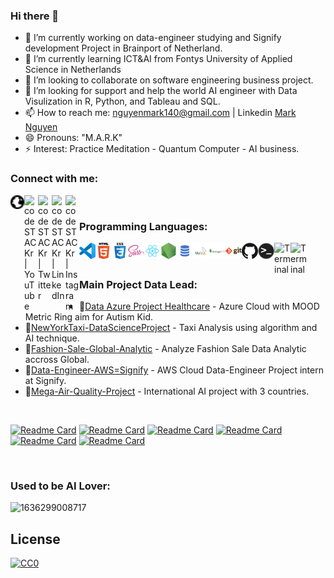 ### Hi there 👋

- 🔭 I’m currently working on data-engineer studying and Signify development Project in Brainport of Netherland. 
- 🌱 I’m currently learning ICT&AI from Fontys University of Applied Science in Netherlands
- 👯 I’m looking to collaborate on software engineering business project.
- 🤔 I’m looking for support and help the world AI engineer with Data Visulization in R, Python, and Tableau and SQL. 
- 📫 How to reach me: nguyenmark140@gmail.com | Linkedin [Mark Nguyen](https://www.linkedin.com/in/mark-nguyen140/)
- 😄 Pronouns: "M.A.R.K" 
- ⚡ Interest: Practice Meditation - Quantum Computer - AI business.


### Connect with me:

<img align="left" alt="codeSTACKr.com" width="22px" src="https://raw.githubusercontent.com/iconic/open-iconic/master/svg/globe.svg" />
<img align="left" alt="codeSTACKr | YouTube" width="22px" src="https://cdn.jsdelivr.net/npm/simple-icons@v3/icons/youtube.svg" />
<img align="left" alt="codeSTACKr | Twitter" width="22px" src="https://cdn.jsdelivr.net/npm/simple-icons@v3/icons/twitter.svg" />
<img align="left" alt="codeSTACKr | LinkedIn" width="22px" src="https://cdn.jsdelivr.net/npm/simple-icons@v3/icons/linkedin.svg" />
<img align="left" alt="codeSTACKr | Instagram" width="22px" src="https://cdn.jsdelivr.net/npm/simple-icons@v3/icons/instagram.svg" />

<br />

### Programming Languages:

<img align="left" alt="Visual Studio Code" width="26px" src="https://raw.githubusercontent.com/github/explore/80688e429a7d4ef2fca1e82350fe8e3517d3494d/topics/visual-studio-code/visual-studio-code.png" />
<img align="left" alt="HTML5" width="26px" src="https://raw.githubusercontent.com/github/explore/80688e429a7d4ef2fca1e82350fe8e3517d3494d/topics/html/html.png" />
<img align="left" alt="CSS3" width="26px" src="https://raw.githubusercontent.com/github/explore/80688e429a7d4ef2fca1e82350fe8e3517d3494d/topics/css/css.png" />
<img align="left" alt="Sass" width="26px" src="https://raw.githubusercontent.com/github/explore/80688e429a7d4ef2fca1e82350fe8e3517d3494d/topics/sass/sass.png" />
<img align="left" alt="React" width="26px" src="https://raw.githubusercontent.com/github/explore/80688e429a7d4ef2fca1e82350fe8e3517d3494d/topics/react/react.png" />
<img align="left" alt="Node.js" width="26px" src="https://raw.githubusercontent.com/github/explore/80688e429a7d4ef2fca1e82350fe8e3517d3494d/topics/nodejs/nodejs.png" />
<img align="left" alt="SQL" width="26px" src="https://raw.githubusercontent.com/github/explore/80688e429a7d4ef2fca1e82350fe8e3517d3494d/topics/sql/sql.png" />
<img align="left" alt="MySQL" width="26px" src="https://raw.githubusercontent.com/github/explore/80688e429a7d4ef2fca1e82350fe8e3517d3494d/topics/mysql/mysql.png" />
<img align="left" alt="MongoDB" width="26px" src="https://raw.githubusercontent.com/github/explore/80688e429a7d4ef2fca1e82350fe8e3517d3494d/topics/mongodb/mongodb.png" />
<img align="left" alt="Git" width="26px" src="https://raw.githubusercontent.com/github/explore/80688e429a7d4ef2fca1e82350fe8e3517d3494d/topics/git/git.png" />
<img align="left" alt="GitHub" width="26px" src="https://raw.githubusercontent.com/github/explore/78df643247d429f6cc873026c0622819ad797942/topics/github/github.png" />
<img align="left" alt="Terminal" width="26px" src="https://raw.githubusercontent.com/github/explore/80688e429a7d4ef2fca1e82350fe8e3517d3494d/topics/terminal/terminal.png" />
<img align="left" alt="Terminal" width="26px" src="https://github.com/jalbertsr/logo-badge-images/blob/master/img/rsz_apache.png?raw=true" />
<img align="left" alt="Terminal" width="26px" src="https://github.com/jalbertsr/logo-badge-images/blob/master/img/rsz_python.png?raw=true" />

<br />

<br>

### Main Project Data Lead:

- 🔭[Data Azure Project Healthcare](https://github.com/oscarnguyen99/HealthCare-Mood-Project) - Azure Cloud with MOOD Metric Ring aim for Autism Kid. 
- 🔭[NewYorkTaxi-DataScienceProject](https://github.com/oscarnguyen99/NewYorkTaxi-DataScienceProject) - Taxi Analysis using algorithm and AI technique. 
- 🔭[Fashion-Sale-Global-Analytic](https://github.com/oscarnguyen99/Fashion-Sale-PowerBi-Analytic) - Analyze Fashion Sale Data Analytic accross Global.
- 🔭[Data-Engineer-AWS=Signify](https://github.com/oscarnguyen99/Signify-DataEngineerProject) - AWS Cloud Data-Engineer Project intern at Signify. 
- 🔭[Mega-Air-Quality-Project](https://github.com/oscarnguyen99/ECO-Villages-AI-Project) - International AI project with 3 countries. 

<br />


[![Readme Card](https://github-readme-stats.vercel.app/api/pin/?username=MarkRichers&repo=ECO-Villages-AI-Project&theme=dark&hide_border=true&bg_color=444444)](https://github.com/MarkRichers/ECO-Villages-AI-Project)
[![Readme Card](https://github-readme-stats.vercel.app/api/pin/?username=MarkRichers&repo=Python-Covid19-Project-ML&theme=dark&hide_border=true&bg_color=444444)](https://github.com/MarkRichers/Python-Covid19-Project-ML)
[![Readme Card](https://github-readme-stats.vercel.app/api/pin/?username=MarkRichers&repo=Fashion-Sale-PowerBi-Analytic&theme=dark&hide_border=true&bg_color=444444)](https://github.com/MarkRichers/Fashion-Sale-PowerBi-Analytic)
[![Readme Card](https://github-readme-stats.vercel.app/api/pin/?username=MarkRichers&repo=Signify-DataEngineerProject&theme=dark&hide_border=true&bg_color=444444)](https://github.com/MarkRichers/Signify-DataEngineerProject)
[![Readme Card](https://github-readme-stats.vercel.app/api/pin/?username=MarkRichers&repo=NewYorkTaxi-DataScienceProject&theme=dark&hide_border=true&bg_color=444444)](https://github.com/MarkRichers/NewYorkTaxi-DataScienceProject)
[![Readme Card](https://github-readme-stats.vercel.app/api/pin/?username=MarkRichers&repo=SQLProject&theme=dark&hide_border=true&bg_color=444444)](https://github.com/MarkRichers/SQLProject)


<br>


### Used to be AI Lover: 

![1636299008717](https://user-images.githubusercontent.com/50198601/212081601-3bdce926-4012-4c9c-b60e-3dcb2d4bc332.jpeg)


## License

[![CC0](https://licensebuttons.net/p/zero/1.0/88x31.png)](https://creativecommons.org/publicdomain/zero/1.0/)

<br />
<br />
<br />
<br />



